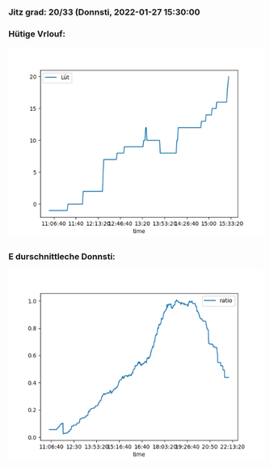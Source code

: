 ### Jitz grad: 20/33 (Donnsti, 2022-01-27 15:30:00

### Hütige Vrlouf:
![Graph](Today.png)

### E durschnittleche Donnsti:
![Graph](Donnsti.png)